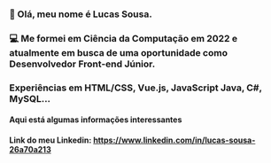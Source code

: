 ### 👋 Olá, meu nome é Lucas Sousa. 
### 💻 Me formei em Ciência da Computação em 2022 e atualmente em busca de uma oportunidade como Desenvolvedor Front-end Júnior.
### Experiências em HTML/CSS, Vue.js, JavaScript Java, C#, MySQL...


#### Aqui está algumas informações interessantes

#### Link do meu Linkedin: https://www.linkedin.com/in/lucas-sousa-26a70a213
